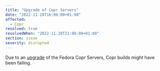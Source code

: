 ```yaml
---
title: "Upgrade of Copr Servers"
date: "2022-11-28T16:00:00+01:00"
affected:
  - Copr
resolved: true
resolvedWhen: "2022-11-28T21:00:00+01:00"
section: issue
severity: disrupted
---
```


Due to an [upgrade](https://pagure.io/fedora-infrastructure/issue/11011) of the Fedora
Copr Servers, Copr builds might have been failing.

